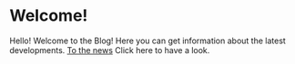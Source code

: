 # Welcome!

Hello! Welcome to the Blog! Here you can get information about the latest developments. [To the news](https://blog.sdevs.org) Click here to have a look. 

